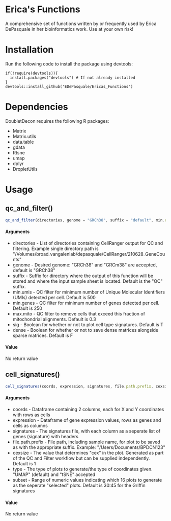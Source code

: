 # Erica's Functions #

A comprehensive set of functions written by or frequently used by Erica DePasquale in her bioinformatics work. Use at your own risk!

# Installation #

Run the following code to install the package using devtools:

```
if(!require(devtools)){
  install.packages("devtools") # If not already installed
}
devtools::install_github('EDePasquale/Ericas_Functions')
```

# Dependencies #
 
DoubletDecon requires the following R packages:
 
* Matrix
* Matrix.utils
* data.table
* gdata
* Rtsne
* umap
* dplyr
* DropletUtils
 
# Usage #
 
## qc_and_filter() ##
 
```javascript
qc_and_filter(directories, genome = "GRCh38", suffix = "default", min.umis=500, min.genes=250, max.mito=0.3, sig=T, dense=F)
```

#### Arguments ####

* directories - List of directories containing CellRanger output for QC and filtering. Example single directory path is "/Volumes/broad_vangalenlab/depasquale/CellRanger/210628_GeneCounts"
* genome - Desired genome: "GRCh38" and "GRCm38" are accepted, default is "GRCh38"
* suffix - Suffix for directory where the output of this function will be stored and where the input sample sheet is located. Default is the "QC" suffix.
* min.umis - QC filter for minimum number of Unique Molecular Identifiers (UMIs) detected per cell. Default is 500
* min.genes - QC filter for minimum number of genes detected per cell. Default is 250
* max.mito - QC filter to remove cells that exceed this fraction of mitochondrial alignments. Default is 0.3
* sig - Boolean for whether or not to plot cell type signatures. Default is T
* dense - Boolean for whether or not to save dense matrices alongside sparse matrices. Default is F

#### Value ####

No return value


## cell_signatures() ##

```javascript
cell_signatures(coords, expression, signatures, file.path.prefix, cexsize = 1, type = "UMAP", subset = 30:45)
```

#### Arguments ####

* coords - Dataframe containing 2 columns, each for X and Y coordinates with rows as cells
* expression - Dataframe of gene expression values, rows as genes and cells as columns
* signatures - The signatures file, with each column as a seperate list of genes (signature) with headers
* file.path.prefix - File path, including sample name, for plot to be saved as with the appropriate suffix. Example: "/Users/Documents/BPDCN123" 
* cexsize - The value that determines "cex" in the plot. Generated as part of the QC and Filter workflow but can be supplied independently. Default is 1
* type - The type of plots to generate/the type of coordinates given. "UMAP" (default) and "tSNE" accepted
* subset - Range of numeric values indicating which 16 plots to generate as the seperate "selected" plots. Default is 30:45 for the Griffin signatures

#### Value ####

No return value
